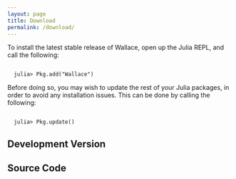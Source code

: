 ```yaml
---
layout: page
title: Download
permalink: /download/
---
```


To install the latest stable release of Wallace, open up the Julia REPL, and
call the following:


<code style="display: block">
  julia> Pkg.add("Wallace")
</code>


Before doing so, you may wish to update the rest of your Julia packages,
in order to avoid any installation issues. This can be done by calling the
following:


<code style="display: block">
  julia> Pkg.update()
</code>


## Development Version

## Source Code
